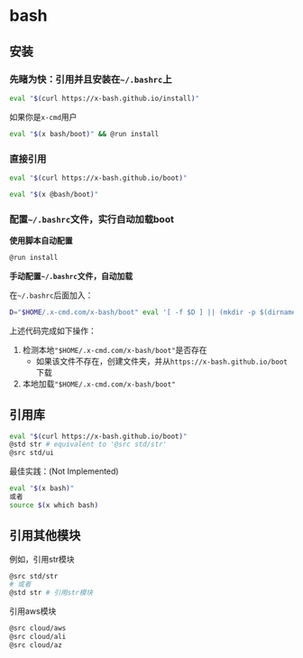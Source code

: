 # bash

## 安装

### 先睹为快：引用并且安装在`~/.bashrc`上

```bash
eval "$(curl https://x-bash.github.io/install)"
```

如果你是`x-cmd`用户

```bash
eval "$(x bash/boot)" && @run install
```

### 直接引用

```bash
eval "$(curl https://x-bash.github.io/boot)"
```

```bash
eval "$(x @bash/boot)"
```

### 配置`~/.bashrc`文件，实行自动加载boot

**使用脚本自动配置**

```bash
@run install
```

**手动配置`~/.bashrc`文件，自动加载**

在`~/.bashrc`后面加入：

```bash
D="$HOME/.x-cmd.com/x-bash/boot" eval '[ -f $D ] || (mkdir -p $(dirname $D) && curl "https://x-bash.github.io/boot" >$D) && source $D'
```

上述代码完成如下操作：

1. 检测本地`"$HOME/.x-cmd.com/x-bash/boot"`是否存在
    - 如果该文件不存在，创建文件夹，并从`https://x-bash.github.io/boot`下载
2. 本地加载`"$HOME/.x-cmd.com/x-bash/boot"`


## 引用库

```bash
eval "$(curl https://x-bash.github.io/boot)"
@std str # equivalent to '@src std/str'
@src std/ui
```

最佳实践：(Not Implemented)

```bash
eval "$(x bash)"
或者
source $(x which bash)
```

## 引用其他模块

例如，引用str模块

```bash
@src std/str
# 或者
@std str # 引用str模块
```

引用aws模块

```bash
@src cloud/aws
@src cloud/ali
@src cloud/az
```
